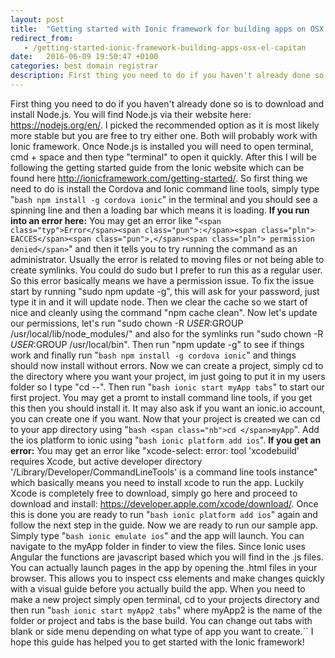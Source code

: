 ```yaml
---
layout: post
title:  "Getting started with Ionic framework for building apps on OSX El Capitan"
redirect_from:
   - /getting-started-ionic-framework-building-apps-osx-el-capitan
date:   2016-06-09 19:50:47 +0100
categories: best domain registrar
description: First thing you need to do if you haven't already done so is to download and install Node.js. You will find Node.js via their website here:...
---
```


First thing you need to do if you haven't already done so is to download and install Node.js. You will find Node.js via their website here: <https://nodejs.org/en/>. I picked the recommended option as it is most likely more stable but you are free to try either one. Both will probably work with Ionic framework. Once Node.js is installed you will need to open terminal, cmd + space and then type "terminal" to open it quickly. After this I will be following the getting started guide from the Ionic website which can be found here <http://ionicframework.com/getting-started/>. So first thing we need to do is install the Cordova and Ionic command line tools, simply type "`bash npm install -g cordova ionic`" in the terminal and you should see a spinning line and then a loading bar which means it is loading. **If you run into an error here:** You may get an error like "`<span class="typ">Error</span><span class="pun">:</span><span class="pln"> EACCES</span><span class="pun">,</span><span class="pln"> permission denied</span>`" and then it tells you to try running the command as an administrator. Usually the error is related to moving files or not being able to create symlinks. You could do sudo but I prefer to run this as a regular user. So this error basically means we have a permission issue. To fix the issue start by running "sudo npm update -g", this will ask for your password, just type it in and it will update node. Then we clear the cache so we start of nice and cleanly using the command "npm cache clean". Now let's update our permissions, let's run "sudo chown -R $USER:$GROUP /usr/local/lib/node\_modules/" and also for the symlinks run "sudo chown -R $USER:$GROUP /usr/local/bin". Then run "npm update -g" to see if things work and finally run "`bash npm install -g cordova ionic`" and things should now install without errors. Now we can create a project, simply cd to the directory where you want your project, im just going to put it in my users folder so I type "cd --". Then run "`bash ionic start myApp tabs`" to start our first project. You may get a promt to install command line tools, if you get this then you should install it. It may also ask if you want an ionic.io account, you can create one if you want. Now that your project is created we can cd to your app directory using "`bash <span class="nb">cd </span>myApp`". Add the ios platform to ionic using "`bash ionic platform add ios`". **If you get an error:** You may get an error like "xcode-select: error: tool 'xcodebuild' requires Xcode, but active developer directory '/Library/Developer/CommandLineTools' is a command line tools instance" which basically means you need to install xcode to run the app. Luckily Xcode is completely free to download, simply go here and proceed to download and install: <https://developer.apple.com/xcode/download/>. Once this is done you are ready to run "`bash ionic platform add ios`" again and follow the next step in the guide. Now we are ready to run our sample app. Simply type "`bash ionic emulate ios`" and the app will launch. You can navigate to the myApp folder in finder to view the files. Since Ionic uses Angular the functions are javascript based which you will find in the .js files. You can actually launch pages in the app by opening the .html files in your browser. This allows you to inspect css elements and make changes quickly with a visual guide before you actually build the app. When you need to make a new project simply open terminal, cd to your projects directory and then run "`bash ionic start myApp2 tabs`" where myApp2 is the name of the folder or project and tabs is the base build. You can change out tabs with blank or side menu depending on what type of app you want to create.`` I hope this guide has helped you to get started with the Ionic framework!